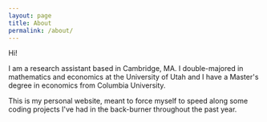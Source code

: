 ```yaml
---
layout: page
title: About
permalink: /about/
---
```


Hi!

I am a research assistant based in Cambridge, MA. I double-majored in
mathematics and economics at the University of Utah and I have a Master's
degree in economics from Columbia University.

This is my personal website, meant to force myself to speed along some
coding projects I've had in the back-burner throughout the past year.
